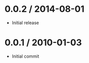 
0.0.2 / 2014-08-01
==================

 * Initial release

0.0.1 / 2010-01-03
==================

  * Initial commit
